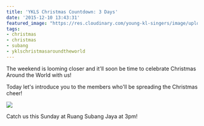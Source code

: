 ```yaml
---
title: 'YKLS Christmas Countdown: 3 Days'
date: '2015-12-10 13:43:31'
featured_image: "https://res.cloudinary.com/young-kl-singers/image/upload/c_crop,h_472,w_839,x_110/v1521057475/YKLS_christmas_website_banner.jpg"
tags:
- christmas
- christmas
- subang
- yklschristmasaroundtheworld
---
```


The weekend is looming closer and it'll soon be time to celebrate Christmas Around the World with us!

Today let's introduce you to the members who'll be spreading the Christmas cheer!


![](https://res.cloudinary.com/young-kl-singers/image/upload/g_faces:center/v1521057924/20151210-YKLS-Chriastmas-Countdown-3-Days-Group.jpg)

Catch us this Sunday at Ruang Subang Jaya at 3pm!
